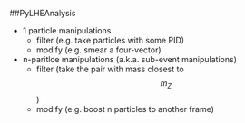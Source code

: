 ##PyLHEAnalysis

- 1 particle manipulations
	- filter (e.g. take particles with some PID)
	- modify (e.g. smear a four-vector)
- n-paritlce manipulations (a.k.a. sub-event manipulations)
	- filter (take the pair with mass closest to $$m_Z$$)
	- modify (e.g. boost n particles to another frame)
